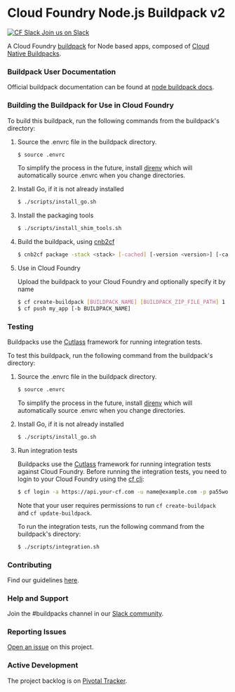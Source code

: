 # Cloud Foundry Node.js Buildpack v2

[![CF Slack](https://www.google.com/s2/favicons?domain=www.slack.com) Join us on Slack](https://cloudfoundry.slack.com/messages/buildpacks/)

A Cloud Foundry [buildpack](http://docs.cloudfoundry.org/buildpacks/) for Node based apps, composed of [Cloud Native Buildpacks](https://buildpacks.io/).

### Buildpack User Documentation

Official buildpack documentation can be found at [node buildpack docs](http://docs.cloudfoundry.org/buildpacks/node/index.html).

### Building the Buildpack for Use in Cloud Foundry

To build this buildpack, run the following commands from the buildpack's directory:

1. Source the .envrc file in the buildpack directory.

   ```bash
   $ source .envrc
   ```
   To simplify the process in the future, install [direnv](https://direnv.net/) which will automatically source .envrc when you change directories.

1. Install Go, if it is not already installed

    ```bash
    $ ./scripts/install_go.sh
    ```

1. Install the packaging tools

    ```bash
    $ ./scripts/install_shim_tools.sh
    ```

1. Build the buildpack, using [cnb2cf](https://github.com/cloudfoundry/cnb2cf#usage)

    ```bash
   $ cnb2cf package -stack <stack> [-cached] [-version <version>] [-cachedir <path to cachedir>]    
    ```

1. Use in Cloud Foundry

   Upload the buildpack to your Cloud Foundry and optionally specify it by name

    ```bash
    $ cf create-buildpack [BUILDPACK_NAME] [BUILDPACK_ZIP_FILE_PATH] 1
    $ cf push my_app [-b BUILDPACK_NAME]
    ```

### Testing

Buildpacks use the [Cutlass](https://github.com/cloudfoundry/libbuildpack/tree/master/cutlass) framework for running integration tests.

To test this buildpack, run the following command from the buildpack's directory:

1. Source the .envrc file in the buildpack directory.

   ```bash
   $ source .envrc
   ```
   To simplify the process in the future, install [direnv](https://direnv.net/) which will automatically source .envrc when you change directories.

1. Install Go, if it is not already installed

    ```bash
    $ ./scripts/install_go.sh
    ```

1. Run integration tests

   Buildpacks use the [Cutlass](https://github.com/cloudfoundry/libbuildpack/tree/master/cutlass) framework for running integration tests against Cloud Foundry. Before running the integration tests, you need to login to your Cloud Foundry using the [cf cli](https://github.com/cloudfoundry/cli):
   
    ```bash
    $ cf login -a https://api.your-cf.com -u name@example.com -p pa55woRD
    ```
    
   Note that your user requires permissions to run `cf create-buildpack` and `cf update-buildpack`. 
   
   To run the integration tests, run the following command from the buildpack's directory:
    
    ```bash
    $ ./scripts/integration.sh
    ```
### Contributing

Find our guidelines [here](./CONTRIBUTING.md).

### Help and Support

Join the #buildpacks channel in our [Slack community](http://slack.cloudfoundry.org/).

### Reporting Issues

[Open an issue](https://github.com/cloudfoundry/nodejs-cnb/issues/new) on this project.

### Active Development

The project backlog is on [Pivotal Tracker](https://www.pivotaltracker.com/projects/1042066).
